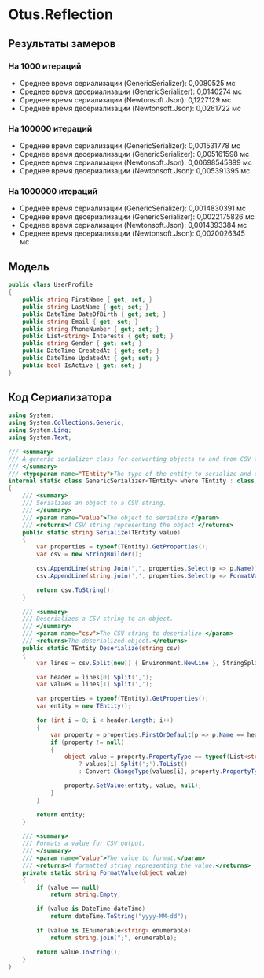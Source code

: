 # Otus.Reflection

## Результаты замеров

### На 1000 итераций

- Среднее время сериализации (GenericSerializer): 0,0080525 мс
- Среднее время десериализации (GenericSerializer): 0,0140274 мс
- Среднее время сериализации (Newtonsoft.Json): 0,1227129 мс
- Среднее время десериализации (Newtonsoft.Json): 0,0261722 мс

### На 100000 итераций

- Среднее время сериализации (GenericSerializer): 0,001531778 мс
- Среднее время десериализации (GenericSerializer): 0,005161598 мс
- Среднее время сериализации (Newtonsoft.Json): 0,00698545899 мс
- Среднее время десериализации (Newtonsoft.Json): 0,005391395 мс

### На 1000000 итераций

- Среднее время сериализации (GenericSerializer): 0,0014830391 мс
- Среднее время десериализации (GenericSerializer): 0,0022175826 мс
- Среднее время сериализации (Newtonsoft.Json): 0,0014393384 мс
- Среднее время десериализации (Newtonsoft.Json): 0,0020026345 мс


## Модель

```csharp
public class UserProfile
{
    public string FirstName { get; set; }
    public string LastName { get; set; }
    public DateTime DateOfBirth { get; set; }
    public string Email { get; set; }
    public string PhoneNumber { get; set; }
    public List<string> Interests { get; set; }
    public string Gender { get; set; }
    public DateTime CreatedAt { get; set; }
    public DateTime UpdatedAt { get; set; }
    public bool IsActive { get; set; }
}
```

## Код Сериализатора

```csharp
using System;
using System.Collections.Generic;
using System.Linq;
using System.Text;

/// <summary>
/// A generic serializer class for converting objects to and from CSV format.
/// </summary>
/// <typeparam name="TEntity">The type of the entity to serialize and deserialize.</typeparam>
internal static class GenericSerializer<TEntity> where TEntity : class, new()
{
    /// <summary>
    /// Serializes an object to a CSV string.
    /// </summary>
    /// <param name="value">The object to serialize.</param>
    /// <returns>A CSV string representing the object.</returns>
    public static string Serialize(TEntity value) 
    {
        var properties = typeof(TEntity).GetProperties();
        var csv = new StringBuilder();

        csv.AppendLine(string.Join(",", properties.Select(p => p.Name)));
        csv.AppendLine(string.join(',', properties.Select(p => FormatValue(p.GetValue(value)))));

        return csv.ToString();
    }

    /// <summary>
    /// Deserializes a CSV string to an object.
    /// </summary>
    /// <param name="csv">The CSV string to deserialize.</param>
    /// <returns>The deserialized object.</returns>
    public static TEntity Deserialize(string csv) 
    {
        var lines = csv.Split(new[] { Environment.NewLine }, StringSplitOptions.RemoveEmptyEntries);

        var header = lines[0].Split(',');
        var values = lines[1].Split(',');

        var properties = typeof(TEntity).GetProperties();
        var entity = new TEntity();

        for (int i = 0; i < header.Length; i++)
        {
            var property = properties.FirstOrDefault(p => p.Name == header[i]);
            if (property != null)
            {
                object value = property.PropertyType == typeof(List<string>) 
                    ? values[i].Split(';').ToList() 
                    : Convert.ChangeType(values[i], property.PropertyType);

                property.SetValue(entity, value, null);
            }
        }

        return entity;
    }

    /// <summary>
    /// Formats a value for CSV output.
    /// </summary>
    /// <param name="value">The value to format.</param>
    /// <returns>A formatted string representing the value.</returns>
    private static string FormatValue(object value)
    {
        if (value == null)
            return string.Empty;

        if (value is DateTime dateTime)
            return dateTime.ToString("yyyy-MM-dd");

        if (value is IEnumerable<string> enumerable)
            return string.join(";", enumerable);

        return value.ToString();
    }
}
```
